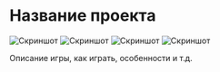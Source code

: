 # Название проекта

![Скриншот](Chicken_1.png)
![Скриншот](Images/Chicken_2.png)
![Скриншот](Images/Chicken_3.png)
![Скриншот](Images/Chicken_4.png)

Описание игры, как играть, особенности и т.д.
